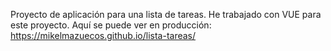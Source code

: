 Proyecto de aplicación para una lista de tareas. 
He trabajado con VUE para este proyecto. 
Aquí se puede ver en producción: https://mikelmazuecos.github.io/lista-tareas/
